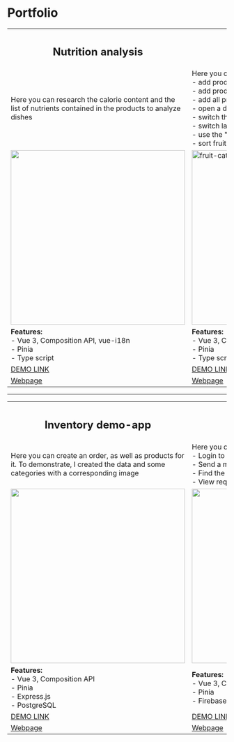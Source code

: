 <h1>Portfolio</h1>

<table>
  </tr>
  <th width="50%"><strong><h2>Nutrition analysis</h2></strong></th>
  <th width="50%"> <strong><h2>Fruit catalog</h2></strong></th>
  <tr>
  <tr>
    <td>Here you can research the calorie content and the list of nutrients contained in the products to analyze dishes<br></td>
    <td>Here you can: <br>
    - add products to your favorite<br>
    - add products to compare<br>
    - add all products to compare the list<br>
    - open a detailed card<br>
    - switch theme<br>
    - switch language ua/en<br>
    - use the "family" filter<br>
    - sort fruits on the compare page</td>
  </tr>
  <tr>
    <td> <img width="400" height="400" src="https://i.ibb.co/LCgPPcL/analysis-nutrition.png"></td>
    <td><img width="400" height="400" src="https://i.ibb.co/cb6DYHf/fruit-catalog-jpg.png" alt="fruit-catalog-jpg"></td>
  </tr>
  <tr>
    <td> <strong>Features:</strong><br>
      - Vue 3, Composition API, vue-i18n<br>
      - Pinia<br>
      - Type script<br></td>
    <td><strong>Features:</strong><br>
      - Vue 3, Composition API, vue-i18n<br>
      - Pinia<br>
      - Type script<br></td>
  </tr>
  <tr>
    <td> <a href="https://glistening-florentine-5f0a86.netlify.app/" target="_blank">DEMO LINK</a><br></td>
    <td><a href="https://hilarious-eclair-32f1e3.netlify.app" target="_blank">DEMO LINK</a><br></td>
  </tr>
  <tr>
    <td><a href="https://github.com/VasylZinchenko/nutrition-analysis/" target="_blank">Webpage</a></td>
    <td><a href="https://github.com/VasylZinchenko/fruit-catalog" target="_blank">Webpage</a></td>
  </tr>
</table>

---

<table>
  </tr>
  <th width="50%"><strong><h2>Inventory demo-app</h2></strong></th>
  <th width="50%"> <strong><h2>Find a coach</h2></strong></th>
  <tr>
  <tr>
    <td>Here you can create an order, as well as products for it. To demonstrate, I created the data and some categories with a corresponding image</td>
    <td>Here you can: <br>
    - Login to register as a coach<br>
    - Send a message to the coach<br>
    - Find the coach<br>
    - View requests
</td>
  </tr>
  <tr>
    <td> <img width="400" height="400" src="https://i.imgur.com/xI4bWef.gif"></td>
    <td><img width="400" height="400" src="https://i.ibb.co/y87kkrJ/Screenshot-1.png"></td>
  </tr>
  <tr>
    <td> <strong>Features:</strong><br>
      - Vue 3, Composition API<br>
      - Pinia<br>
      - Express.js<br>
      - PostgreSQL</td>
    <td><strong>Features:</strong><br>
      - Vue 3, Composition API<br>
      - Pinia<br>
      - Firebase</td>
  </tr>
  <tr>
    <td> <a href="https://vasylzinchenko.github.io/inventory/" target="_blank">DEMO LINK</a><br></td>
    <td><a href="https://vue-http-demo-c46ab.web.app/coaches/" target="_blank">DEMO LINK</a><br></td>
  </tr>
  <tr>
    <td><a href="https://github.com/VasylZinchenko/inventory/" target="_blank">Webpage</a></td>
    <td><a href="https://github.com/VasylZinchenko/find-a-coach" target="_blank">Webpage</a></td>
  </tr>
</table>
